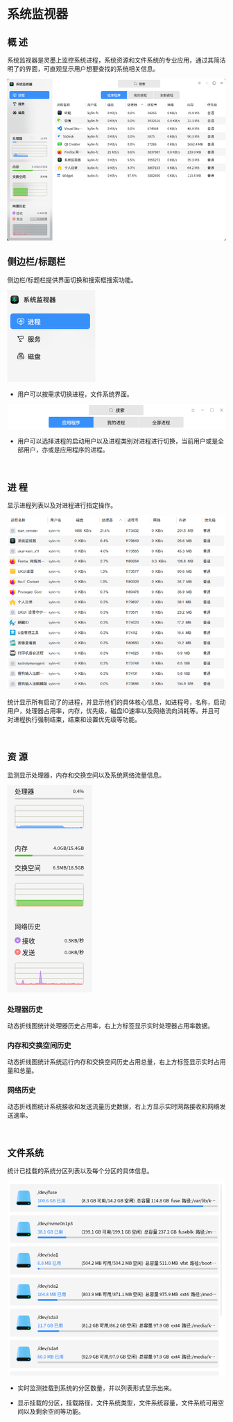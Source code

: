 # 系统监视器
## 概 述 
系统监视器是灵墨上监控系统进程，系统资源和文件系统的专业应用，通过其简洁明了的界面，可直观显示用户想要查找的系统相关信息。

![图 1 系统监视器-big](image/1.png)
<br>

## 侧边栏/标题栏
侧边栏/标题栏提供界面切换和搜索框搜索功能。

![图 2.1 侧边栏-big](image/2.1.png)

- 用户可以按需求切换进程，文件系统界面。

![图 2.2 标题栏-big](image/2.2.png)

- 用户可以选择进程的启动用户以及进程类别对进程进行切换，当前用户或是全部用户，亦或是应用程序的进程。

<br>

## 进 程
显示进程列表以及对进程进行指定操作。

![图 3 进程内容-big](image/3.png)

统计显示所有启动了的进程，并显示他们的具体核心信息，如进程号，名称，启动用户，处理器占用率，内存，优先级，磁盘IO速率以及网络流向消耗等。并且可对进程执行强制结束，结束和设置优先级等功能。

<br>

## 资 源
监测显示处理器，内存和交换空间以及系统网络流量信息。

![图 4 系统监视器资源内容-big](image/4.png)

### 处理器历史
动态折线图统计处理器历史占用率，右上方标签显示实时处理器占用率数据。

### 内存和交换空间历史
动态折线图统计系统运行内存和交换空间历史占用总量，右上方标签显示实时占用量和总量。

### 网络历史
动态折线图统计系统接收和发送流量历史数据，右上方显示实时网路接收和网络发送速率。

<br>

## 文件系统
统计已挂载的系统分区列表以及每个分区的具体信息。

![图 5 系统监视器文件系统内容-big](image/5.png)

- 实时监测挂载到系统的分区数量，并以列表形式显示出来。

- 显示挂载的分区，挂载路径，文件系统类型，文件系统容量，文件系统可用空间以及剩余空间等功能。